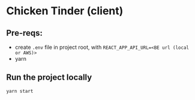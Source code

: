 # Chicken Tinder (client)

## Pre-reqs:
- create `.env` file in project root, with `REACT_APP_API_URL=<BE url (local or AWS)>`
- yarn

## Run the project locally
`yarn start`
